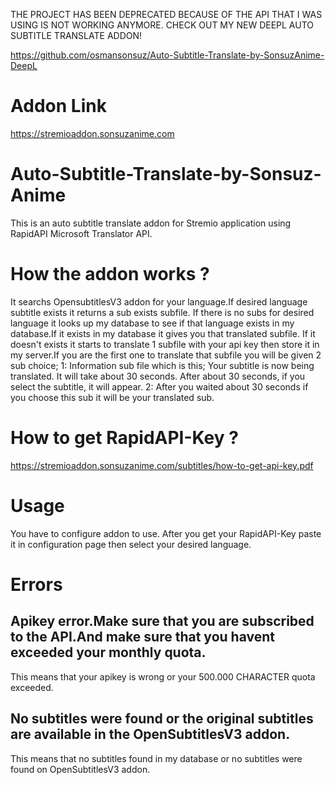 THE PROJECT HAS BEEN DEPRECATED BECAUSE OF THE API THAT I WAS USING IS NOT WORKING ANYMORE. CHECK OUT MY NEW DEEPL AUTO SUBTITLE TRANSLATE ADDON! 

https://github.com/osmansonsuz/Auto-Subtitle-Translate-by-SonsuzAnime-DeepL



# Addon Link
https://stremioaddon.sonsuzanime.com

# Auto-Subtitle-Translate-by-Sonsuz-Anime
This is an auto subtitle translate addon for Stremio application using RapidAPI Microsoft Translator API.

# How the addon works ?
It searchs OpensubtitlesV3 addon for your language.If desired language subtitle exists it returns a sub exists subfile.
If there is no subs for desired language it looks up my database to see if that language exists in my database.If it exists in my database it gives you that translated subfile.
If it doesn't exists it starts to translate 1 subfile with your api key then store it in my server.If you are the first one to translate that subfile you will be given 2 sub choice;
1: Information sub file which is this;
Your subtitle is now being translated. It will take about 30 seconds.
After about 30 seconds, if you select the subtitle, it will appear.
2: After you waited about 30 seconds if you choose this sub it will be your translated sub.

# How to get RapidAPI-Key ?
https://stremioaddon.sonsuzanime.com/subtitles/how-to-get-api-key.pdf

# Usage
You have to configure addon to use. After you get your RapidAPI-Key paste it in configuration page then select your desired language.

# Errors

## Apikey error.Make sure that you are subscribed to the API.And make sure that you havent exceeded your monthly quota.
This means that your apikey is wrong or your 500.000 CHARACTER quota exceeded.

## No subtitles were found or the original subtitles are available in the OpenSubtitlesV3 addon.
This means that no subtitles found in my database or no subtitles were found on OpenSubtitlesV3 addon.
